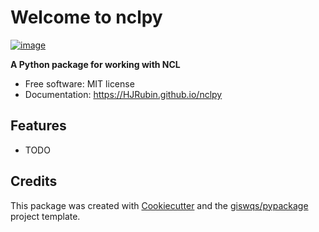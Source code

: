 # Welcome to nclpy


[![image](https://img.shields.io/pypi/v/nclpy.svg)](https://pypi.python.org/pypi/nclpy)


**A Python package for working with NCL**


-   Free software: MIT license
-   Documentation: <https://HJRubin.github.io/nclpy>
    

## Features

-   TODO

## Credits

This package was created with [Cookiecutter](https://github.com/cookiecutter/cookiecutter) and the [giswqs/pypackage](https://github.com/giswqs/pypackage) project template.
